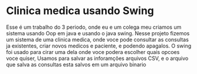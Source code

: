 # Clinica medica usando Swing

Esse é um trabalho do 3 periodo, onde eu e um colega meu criamos um sistema usando Oop em java e usando o java swing.
Nesse projeto fizemos um sistema de uma clinica medica, onde voce pode consultar as consultas ja existentes, criar novos medicos e paciente, e podendo apagalos.
O swing foi usado para cirar uma dela onde voce podera escolher quais opcoes voce quiser,
Usamos para salvar as inforamções arquivos CSV, e o arquivo que salva as consultas esta salvos em um arquivo binario
